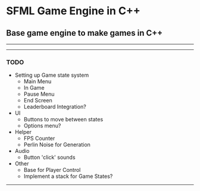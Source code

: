 # SFML Game Engine in C++

## Base game engine to make games in C++

---

---

### TODO

- Setting up Game state system
  - Main Menu
  - In Game
  - Pause Menu
  - End Screen
  - Leaderboard Integration?
- UI
  - Buttons to move between states
  - Options menu?
- Helper
  - FPS Counter
  - Perlin Noise for Generation
- Audio
  - Button 'click' sounds
- Other
  - Base for Player Control
  - Implement a stack for Game States?

---
